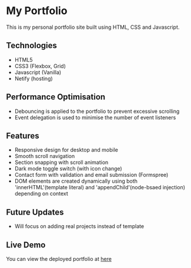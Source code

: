 # My Portfolio

This is my personal portfolio site built using HTML, CSS and Javascript.

## Technologies

- HTML5
- CSS3 (Flexbox, Grid)
- Javascript (Vanilla)
- Netify (hosting)

## Performance Optimisation

- Debouncing is applied to the portfolio to prevent excessive scrolling
- Event delegation is used to minimise the number of event listeners

## Features

- Responsive design for desktop and mobile
- Smooth scroll navigation
- Section snapping with scroll animation
- Dark mode toggle switch (with icon change)
- Contact form with validation and email submission (Formspree)
- DOM elements are created dynamically using both 'innerHTML'(template literal) and 'appendChild'(node-bsaed injection) depending on context

## Future Updates

- Will focus on adding real projects instead of template

## Live Demo

You can view the deployed portfolio at [here](https://andyytlportfolio.netlify.app/)
